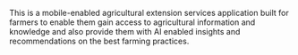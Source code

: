 This is a mobile-enabled agricultural extension services application built for farmers to enable them gain access to agricultural information and knowledge and also provide them with AI enabled insights and recommendations on the best farming practices.
